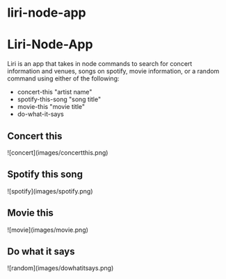 # liri-node-app

<h1>Liri-Node-App</h1>
<p>Liri is an app that takes in node commands to search for concert information and venues, songs on spotify, movie information, or a random command using either of the following:<p>

<ul>
<li>concert-this "artist name"</li>
<li>spotify-this-song "song title"</li>
<li>movie-this "movie title"</li>
<li>do-what-it-says</li>
</ul>

<h2>Concert this</h2>
![concert](images/concertthis.png)

<h2>Spotify this song</h2>
![spotify](images/spotify.png)

<h2>Movie this</h2>
![movie](images/movie.png)

<h2>Do what it says</h2>
![random](images/dowhatitsays.png)
